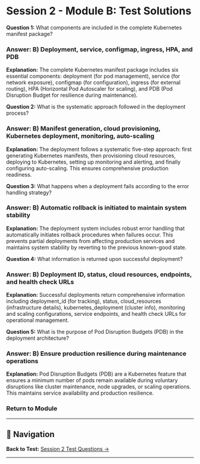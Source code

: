 # Session 2 - Module B: Test Solutions

**Question 1:** What components are included in the complete Kubernetes manifest package?  

### Answer: B) Deployment, service, configmap, ingress, HPA, and PDB

**Explanation:** The complete Kubernetes manifest package includes six essential components: deployment (for pod management), service (for network exposure), configmap (for configuration), ingress (for external routing), HPA (Horizontal Pod Autoscaler for scaling), and PDB (Pod Disruption Budget for resilience during maintenance).

**Question 2:** What is the systematic approach followed in the deployment process?  

### Answer: B) Manifest generation, cloud provisioning, Kubernetes deployment, monitoring, auto-scaling

**Explanation:** The deployment follows a systematic five-step approach: first generating Kubernetes manifests, then provisioning cloud resources, deploying to Kubernetes, setting up monitoring and alerting, and finally configuring auto-scaling. This ensures comprehensive production readiness.

**Question 3:** What happens when a deployment fails according to the error handling strategy?  

### Answer: B) Automatic rollback is initiated to maintain system stability

**Explanation:** The deployment system includes robust error handling that automatically initiates rollback procedures when failures occur. This prevents partial deployments from affecting production services and maintains system stability by reverting to the previous known-good state.

**Question 4:** What information is returned upon successful deployment?  

### Answer: B) Deployment ID, status, cloud resources, endpoints, and health check URLs

**Explanation:** Successful deployments return comprehensive information including deployment_id (for tracking), status, cloud_resources (infrastructure details), kubernetes_deployment (cluster info), monitoring and scaling configurations, service endpoints, and health check URLs for operational management.

**Question 5:** What is the purpose of Pod Disruption Budgets (PDB) in the deployment architecture?  

### Answer: B) Ensure production resilience during maintenance operations

**Explanation:** Pod Disruption Budgets (PDB) are a Kubernetes feature that ensures a minimum number of pods remain available during voluntary disruptions like cluster maintenance, node upgrades, or scaling operations. This maintains service availability and production resilience.

### Return to Module

---

## 🧭 Navigation

**Back to Test:** [Session 2 Test Questions →](Session2_*.md#multiple-choice-test)

---
